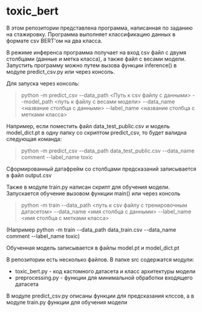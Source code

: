 # toxic_bert

В этом репозитории представлена программа, написанная по заданию на стажировку. Программа выполняет классификацию данных в формате csv BERT'ом на два класса.

В режиме инференса программа получает на вход csv файл с двумя столбцами (данные и метка класса), а также файл с весами модели.
Запустить программу можно путем вызова функции inference() в модуле predict_csv.py или через консоль.

Для запуска через консоль:
> python -m predict_csv --data_path <Путь к csv файлу с данными> --model_path <путь к файлу с весами модели> --data_name <название столбца с данными> --label_name <название столбца с метками класса>

Например, если поместить файл data_test_public.csv и модель model_dict.pt в одну папку со скриптом predict_csv, то будет валидна следующая команда:
> python -m predict_csv --data_path data_test_public.csv --data_name comment --label_name toxic

Сформированный датафрейм со столбцами предсказаний записывается в файл output.csv

Также в модуле train.py написан скрипт для обучения модели.
Запускается обучение вызовом функции main() или через консоль
> python -m train --data_path <путь к csv файлу с тренировочным датасетом> --data_name <имя столбца с данными> --label_name <имя столбца с метками класса>

(Например python -m train --data_path data_train.csv --data_name comment --label_name toxic)

Обученная модель записывается в файлы model.pt и model_dict.pt


В репозитории есть несколько файлов. В папке src содержатся модули:

- toxic_bert.py - код кастомного датасета и класс архитектуры модели
- preprocessing.py - функции для минимальной обработки входящего датасета

В модуле predict_csv.py описаны функции для предсказания клссов, а в модуле train.py функции для обучения модели
